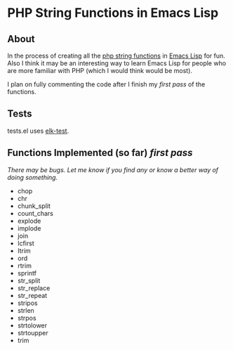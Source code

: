 # PHP String Functions in Emacs Lisp

## About

In the process of creating all the [php string functions](http://php.net/manual/en/ref.strings.php) in [Emacs Lisp](http://en.wikipedia.org/wiki/Emacs_Lisp) for fun. Also I think it may be an interesting way to learn Emacs Lisp for people who are more familiar with PHP (which I would think would be most).

I plan on fully commenting the code after I finish my *first pass* of the functions.

## Tests

tests.el uses [elk-test](http://nschum.de/src/emacs/elk-test/).

## Functions Implemented (so far) *first pass*

*There may be bugs. Let me know if you find any or know a better way of doing something.*

* chop
* chr
* chunk_split
* count_chars
* explode
* implode
* join
* lcfirst
* ltrim
* ord
* rtrim
* sprintf
* str_split
* str_replace
* str_repeat
* stripos
* strlen
* strpos
* strtolower
* strtoupper
* trim



